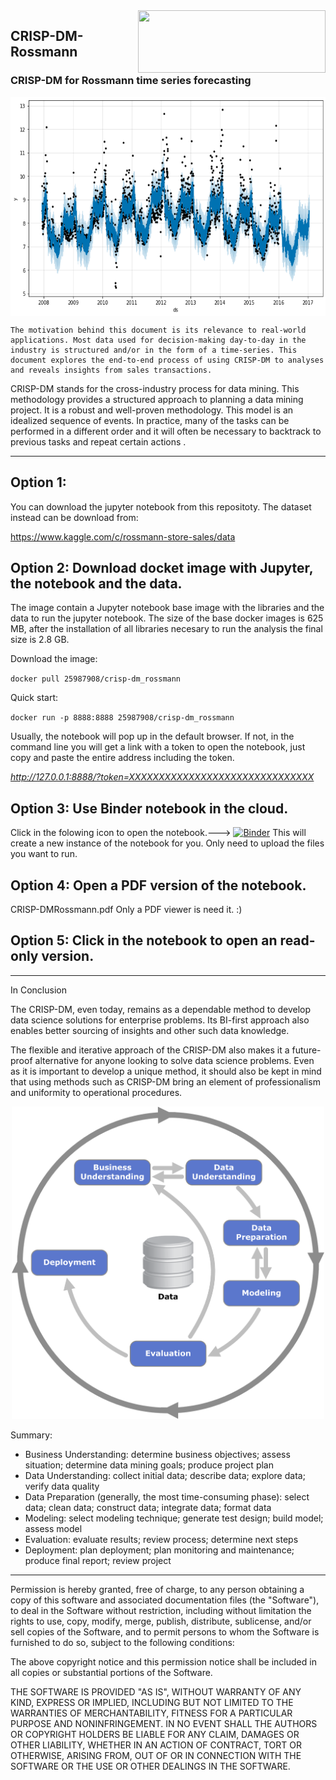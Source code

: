 <img align="right" width="300" height="100" src="https://www.rossmann.de/dam/jcr:0d0bb06a-8527-4d7c-ac70-7cb60e7d0007/ROSSMANN_Wort_Bild_Claim_Schutz_L_cmyk.2018-09-21-09-58-28.jpg">

## CRISP-DM-Rossmann
### CRISP-DM for Rossmann time series forecasting

<img align="center" width="850" height="350" src="quick_start_12_0.png">


    The motivation behind this document is its relevance to real-world applications. Most data used for decision-making day-to-day in the industry is structured and/or in the form of a time-series. This document explores the end-to-end process of using CRISP-DM to analyses and reveals insights from sales transactions.
CRISP-DM stands for the cross-industry process for data mining. This methodology provides a structured approach to planning a data mining project. It is a robust and well-proven methodology. This model is an idealized sequence of events. In practice, many of the tasks can be performed in a different order and it will often be necessary to backtrack to previous tasks and repeat certain actions
.
***
## Option 1:
You can download the jupyter notebook from this repositoty. The dataset instead can be download from:

https://www.kaggle.com/c/rossmann-store-sales/data

## Option 2: Download docket image with Jupyter, the notebook and the data.
The image contain a Jupyter notebook base image with the libraries and the data to run the jupyter notebook. The size of the base docker images is 625 MB, after the installation of all libraries necesary to run the analysis the final size is 2.8 GB.

Download the image:

`docker pull 25987908/crisp-dm_rossmann`

Quick start:

`docker run -p 8888:8888 25987908/crisp-dm_rossmann`

Usually, the notebook will pop up in the default browser. If not, in the command line you will get a link with a token to open the notebook, just copy and paste the entire address including the token.

*http://127.0.0.1:8888/?token=XXXXXXXXXXXXXXXXXXXXXXXXXXXXXXX*

## Option 3: Use Binder notebook in the cloud.

Click in the folowing icon to open the notebook.---> [![Binder](https://mybinder.org/badge_logo.svg)](https://mybinder.org/v2/gh/mbenetti/CRISP-DM-Rossmann/master) This will create a new instance of the notebook for you. Only need to upload the files you want to run.

## Option 4: Open a PDF version of the notebook.

CRISP-DMRossmann.pdf
Only a PDF viewer is need it. :)

## Option 5: Click in the notebook to open an read-only version.

***

In Conclusion

The CRISP-DM, even today, remains as a dependable method to develop data science solutions for enterprise problems. Its BI-first approach also enables better sourcing of insights and other such data knowledge.

The flexible and iterative approach of the CRISP-DM also makes it a future-proof alternative for anyone looking to solve data science problems. Even as it is important to develop a unique method, it should also be kept in mind that using methods such as CRISP-DM bring an element of professionalism and uniformity to operational procedures.

<p align="center">
  <img width="500" height="500" src="CRISP-DM.png">
</p>
Summary:

*    Business Understanding: determine business objectives; assess situation; determine data mining goals; produce project plan
*    Data Understanding: collect initial data; describe data; explore data; verify data quality
*    Data Preparation (generally, the most time-consuming phase): select data; clean data; construct data; integrate data; format data
*    Modeling: select modeling technique; generate test design; build model; assess model
*    Evaluation: evaluate results; review process; determine next steps
*    Deployment: plan deployment; plan monitoring and maintenance; produce final report; review project

***

Permission is hereby granted, free of charge, to any person obtaining a copy
of this software and associated documentation files (the "Software"), to deal
in the Software without restriction, including without limitation the rights
to use, copy, modify, merge, publish, distribute, sublicense, and/or sell
copies of the Software, and to permit persons to whom the Software is
furnished to do so, subject to the following conditions:

The above copyright notice and this permission notice shall be included in
all copies or substantial portions of the Software.

THE SOFTWARE IS PROVIDED "AS IS", WITHOUT WARRANTY OF ANY KIND, EXPRESS OR
IMPLIED, INCLUDING BUT NOT LIMITED TO THE WARRANTIES OF MERCHANTABILITY,
FITNESS FOR A PARTICULAR PURPOSE AND NONINFRINGEMENT. IN NO EVENT SHALL THE
AUTHORS OR COPYRIGHT HOLDERS BE LIABLE FOR ANY CLAIM, DAMAGES OR OTHER
LIABILITY, WHETHER IN AN ACTION OF CONTRACT, TORT OR OTHERWISE, ARISING FROM,
OUT OF OR IN CONNECTION WITH THE SOFTWARE OR THE USE OR OTHER DEALINGS IN
THE SOFTWARE.
